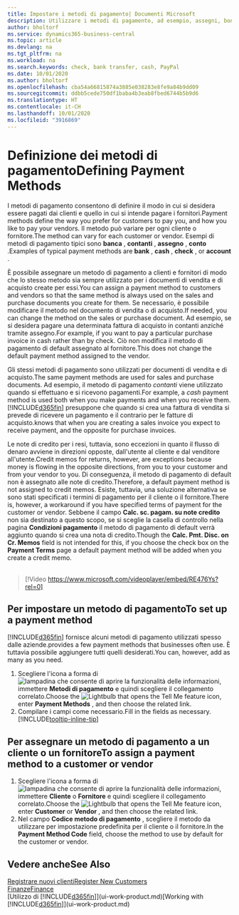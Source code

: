 ```yaml
---
title: Impostare i metodi di pagamento| Documenti Microsoft
description: Utilizzare i metodi di pagamento, ad esempio, assegni, bonifici, contanti o PayPal, per definire le modalità di pagamento di fatture di vendita e di acquisto.
author: bholtorf
ms.service: dynamics365-business-central
ms.topic: article
ms.devlang: na
ms.tgt_pltfrm: na
ms.workload: na
ms.search.keywords: check, bank transfer, cash, PayPal
ms.date: 10/01/2020
ms.author: bholtorf
ms.openlocfilehash: cba54a66815874a3885e038283e8fe9a84b9dd09
ms.sourcegitcommit: ddbb5cede750df1baba4b3eab8fbed6744b5b9d6
ms.translationtype: HT
ms.contentlocale: it-CH
ms.lasthandoff: 10/01/2020
ms.locfileid: "3916869"
---
```

# <a name="defining-payment-methods"></a><span data-ttu-id="6510a-103">Definizione dei metodi di pagamento</span><span class="sxs-lookup"><span data-stu-id="6510a-103">Defining Payment Methods</span></span>
<span data-ttu-id="6510a-104">I metodi di pagamento consentono di definire il modo in cui si desidera essere pagati dai clienti e quello in cui si intende pagare i fornitori.</span><span class="sxs-lookup"><span data-stu-id="6510a-104">Payment methods define the way you prefer for customers to pay you, and how you like to pay your vendors.</span></span> <span data-ttu-id="6510a-105">Il metodo può variare per ogni cliente o fornitore.</span><span class="sxs-lookup"><span data-stu-id="6510a-105">The method can vary for each customer or vendor.</span></span> <span data-ttu-id="6510a-106">Esempi di metodi di pagamento tipici sono **banca** , **contanti** , **assegno** , **conto** .</span><span class="sxs-lookup"><span data-stu-id="6510a-106">Examples of typical payment methods are **bank** , **cash** , **check** , or **account** .</span></span>

<span data-ttu-id="6510a-107">È possibile assegnare un metodo di pagamento a clienti e fornitori di modo che lo stesso metodo sia sempre utilizzato per i documenti di vendita e di acquisto create per essi.</span><span class="sxs-lookup"><span data-stu-id="6510a-107">You can assign a payment method to customers and vendors so that the same method is always used on the sales and purchase documents you create for them.</span></span> <span data-ttu-id="6510a-108">Se necessario, è possibile modificare il metodo nel documento di vendita o di acquisto.</span><span class="sxs-lookup"><span data-stu-id="6510a-108">If needed, you can change the method on the sales or purchase document.</span></span> <span data-ttu-id="6510a-109">Ad esempio, se si desidera pagare una determinata fattura di acquisto in contanti anziché tramite assegno.</span><span class="sxs-lookup"><span data-stu-id="6510a-109">For example, if you want to pay a particular purchase invoice in cash rather than by check.</span></span> <span data-ttu-id="6510a-110">Ciò non modifica il metodo di pagamento di default assegnato al fornitore.</span><span class="sxs-lookup"><span data-stu-id="6510a-110">This does not change the default payment method assigned to the vendor.</span></span>

<span data-ttu-id="6510a-111">Gli stessi metodi di pagamento sono utilizzati per documenti di vendita e di acquisto.</span><span class="sxs-lookup"><span data-stu-id="6510a-111">The same payment methods are used for sales and purchase documents.</span></span> <span data-ttu-id="6510a-112">Ad esempio, il metodo di pagamento _contanti_ viene utilizzato quando si effettuano e si ricevono pagamenti.</span><span class="sxs-lookup"><span data-stu-id="6510a-112">For example, a _cash_ payment method is used both when you make payments and when you receive them.</span></span> [!INCLUDE[d365fin](includes/d365fin_md.md)] <span data-ttu-id="6510a-113">presuppone che quando si crea una fattura di vendita si prevede di ricevere un pagamento e il contrario per le fatture di acquisto.</span><span class="sxs-lookup"><span data-stu-id="6510a-113">knows that when you are creating a sales invoice you expect to receive payment, and the opposite for purchase invoices.</span></span>

<span data-ttu-id="6510a-114">Le note di credito per i resi, tuttavia, sono eccezioni in quanto il flusso di denaro avviene in direzioni opposte, dall'utente al cliente e dal venditore all'utente.</span><span class="sxs-lookup"><span data-stu-id="6510a-114">Credit memos for returns, however, are exceptions because money is flowing in the opposite directions, from you to your customer and from your vendor to you.</span></span> <span data-ttu-id="6510a-115">Di conseguenza, il metodo di pagamento di default non è assegnato alle note di credito.</span><span class="sxs-lookup"><span data-stu-id="6510a-115">Therefore, a default payment method is not assigned to credit memos.</span></span> <span data-ttu-id="6510a-116">Esiste, tuttavia, una soluzione alternativa se sono stati specificati i termini di pagamento per il cliente o il fornitore.</span><span class="sxs-lookup"><span data-stu-id="6510a-116">There is, however, a workaround if you have specified terms of payment for the customer or vendor.</span></span> <span data-ttu-id="6510a-117">Sebbene il campo **Calc. sc. pagam. su note credito** non sia destinato a questo scopo, se si sceglie la casella di controllo nella pagina **Condizioni pagamento** il metodo di pagamento di default verrà aggiunto quando si crea una nota di credito.</span><span class="sxs-lookup"><span data-stu-id="6510a-117">Though the **Calc. Pmt. Disc. on Cr. Memos** field is not intended for this, if you choose the check box on the **Payment Terms** page a default payment method will be added when you create a credit memo.</span></span> <br><br>  

> [!Video https://www.microsoft.com/videoplayer/embed/RE476Ys?rel=0]

## <a name="to-set-up-a-payment-method"></a><span data-ttu-id="6510a-118">Per impostare un metodo di pagamento</span><span class="sxs-lookup"><span data-stu-id="6510a-118">To set up a payment method</span></span>
[!INCLUDE[d365fin](includes/d365fin_md.md)] <span data-ttu-id="6510a-119">fornisce alcuni metodi di pagamento utilizzati spesso dalle aziende.</span><span class="sxs-lookup"><span data-stu-id="6510a-119">provides a few payment methods that businesses often use.</span></span> <span data-ttu-id="6510a-120">È tuttavia possibile aggiungere tutti quelli desiderati.</span><span class="sxs-lookup"><span data-stu-id="6510a-120">You can, however, add as many as you need.</span></span>

1. <span data-ttu-id="6510a-121">Scegliere l'icona a forma di ![lampadina che consente di aprire la funzionalità delle informazioni](media/ui-search/search_small.png "Informazioni sull'operazione che si desidera eseguire"), immettere **Metodi di pagamento** e quindi scegliere il collegamento correlato.</span><span class="sxs-lookup"><span data-stu-id="6510a-121">Choose the ![Lightbulb that opens the Tell Me feature](media/ui-search/search_small.png "Tell me what you want to do") icon, enter **Payment Methods** , and then choose the related link.</span></span>
2. <span data-ttu-id="6510a-122">Compilare i campi come necessario.</span><span class="sxs-lookup"><span data-stu-id="6510a-122">Fill in the fields as necessary.</span></span> [!INCLUDE[tooltip-inline-tip](includes/tooltip-inline-tip_md.md)]

## <a name="to-assign-a-payment-method-to-a-customer-or-vendor"></a><span data-ttu-id="6510a-123">Per assegnare un metodo di pagamento a un cliente o un fornitore</span><span class="sxs-lookup"><span data-stu-id="6510a-123">To assign a payment method to a customer or vendor</span></span>
1. <span data-ttu-id="6510a-124">Scegliere l'icona a forma di ![lampadina che consente di aprire la funzionalità delle informazioni](media/ui-search/search_small.png "Informazioni sull'operazione che si desidera eseguire"), immettere **Cliente** o **Fornitore** e quindi scegliere il collegamento correlato.</span><span class="sxs-lookup"><span data-stu-id="6510a-124">Choose the ![Lightbulb that opens the Tell Me feature](media/ui-search/search_small.png "Tell me what you want to do") icon, enter **Customer** or **Vendor** , and then choose the related link.</span></span>
2. <span data-ttu-id="6510a-125">Nel campo **Codice metodo di pagamento** , scegliere il metodo da utilizzare per impostazione predefinita per il cliente o il fornitore.</span><span class="sxs-lookup"><span data-stu-id="6510a-125">In the **Payment Method Code** field, choose the method to use by default for the customer or vendor.</span></span>

## <a name="see-also"></a><span data-ttu-id="6510a-126">Vedere anche</span><span class="sxs-lookup"><span data-stu-id="6510a-126">See Also</span></span>
[<span data-ttu-id="6510a-127">Registrare nuovi clienti</span><span class="sxs-lookup"><span data-stu-id="6510a-127">Register New Customers</span></span>](sales-how-register-new-customers.md)  
[<span data-ttu-id="6510a-128">Finanze</span><span class="sxs-lookup"><span data-stu-id="6510a-128">Finance</span></span>](finance.md)  
<span data-ttu-id="6510a-129">[Utilizzo di [!INCLUDE[d365fin](includes/d365fin_md.md)]](ui-work-product.md)</span><span class="sxs-lookup"><span data-stu-id="6510a-129">[Working with [!INCLUDE[d365fin](includes/d365fin_md.md)]](ui-work-product.md)</span></span>  
